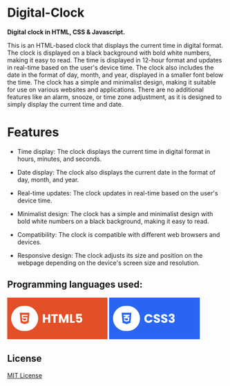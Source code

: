 # Digital-Clock
**Digital clock in HTML, CSS & Javascript.** <br />

This is an HTML-based clock that displays the current time in digital format. The clock is displayed on a black background with bold white numbers, making it easy to read. The time is displayed in 12-hour format and updates in real-time based on the user's device time. The clock also includes the date in the format of day, month, and year, displayed in a smaller font below the time. The clock has a simple and minimalist design, making it suitable for use on various websites and applications. There are no additional features like an alarm, snooze, or time zone adjustment, as it is designed to simply display the current time and date.

# Features
* Time display: The clock displays the current time in digital format in hours, minutes, and seconds.

* Date display: The clock also displays the current date in the format of day, month, and year.

* Real-time updates: The clock updates in real-time based on the user's device time.

* Minimalist design: The clock has a simple and minimalist design with bold white numbers on a black background, making it easy to read.

* Compatibility: The clock is compatible with different web browsers and devices.

* Responsive design: The clock adjusts its size and position on the webpage depending on the device's screen size and resolution.

## Programming languages used:

![HTML5](./assets/html.svg) ![CSS](./assets/css.svg)

## License

[MIT License](https://choosealicense.com/licenses/mit/)
